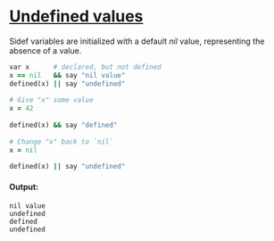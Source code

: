[1]: https://rosettacode.org/wiki/Undefined_values

# [Undefined values][1]

Sidef variables are initialized with a default _nil_ value, representing the absence of a value.

```ruby
var x      # declared, but not defined
x == nil   && say "nil value"
defined(x) || say "undefined"
 
# Give "x" some value
x = 42
 
defined(x) && say "defined"
 
# Change "x" back to `nil`
x = nil
 
defined(x) || say "undefined"
```

#### Output:
```
nil value
undefined
defined
undefined
```
